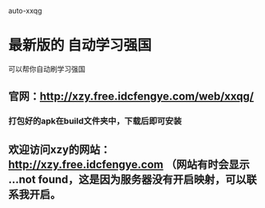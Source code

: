 auto-xxqg
# 最新版的 自动学习强国 
可以帮你自动刷学习强国

## 官网：http://xzy.free.idcfengye.com/web/xxqg/
### 打包好的apk在build文件夹中，下载后即可安装

## 欢迎访问xzy的网站：http://xzy.free.idcfengye.com （网站有时会显示 ...not found，这是因为服务器没有开启映射，可以联系我开启。
